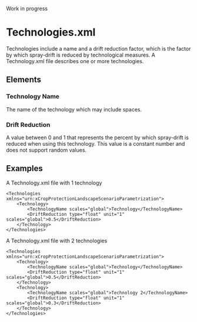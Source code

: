 Work in progress

# Technologies.xml

Technologies include a name and a drift reduction factor, which is the factor by which spray-drift is reduced by technological measures. A Technology.xml file describes one or more technologies.

## Elements

### Technology Name

The name of the technology which may include spaces.

### Drift Reduction

A value between 0 and 1 that represents the percent by which spray-drift is reduced when using this technology. This value is a constant number and does not support random values.

## Examples

A Technology.xml file with 1 technology

    <Technologies xmlns="urn:xCropProtectionLandscapeScenarioParametrization">
        <Technology>
            <TechnologyName scales="global">Technology</TechnologyName>
            <DriftReduction type="float" unit="1" scales="global">0.5</DriftReduction>
        </Technology>
    </Technologies>

A Technology.xml file with 2 technologies

    <Technologies xmlns="urn:xCropProtectionLandscapeScenarioParametrization">
        <Technology>
            <TechnologyName scales="global">Technology</TechnologyName>
            <DriftReduction type="float" unit="1" scales="global">0.5</DriftReduction>
        </Technology>
        <Technology>
            <TechnologyName scales="global">Technology 2</TechnologyName>
            <DriftReduction type="float" unit="1" scales="global">0.3</DriftReduction>
        </Technology>
    </Technologies>

